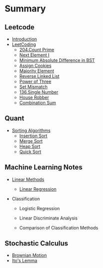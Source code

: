 # Summary

## Leetcode

* [Introduction](README.md)
* [LeetCoding](chapter1.md)
  * [204.Count Prime](chapter1/count-prime.md)
  * [Next Element I](chapter1/next-element-i.md)
  * [Minimum Absolute Difference in BST](chapter1/minimum-absolute-difference-in-bst.md)
  * [Assign Cookies](chapter1/assign-cookies.md)
  * [Majority Element](chapter1/majority-element.md)
  * [Reverse Linked List](chapter1/reverse-linked-list.md)
  * [Power of Three](chapter1/power-of-three.md)
  * [Set Mismatch](chapter1/set-mismatch.md)
  * [136.Single Number](chapter1/single-number.md)
  * [House Robber](chapter1/house-robber.md)
  * [Combination Sum](chapter1/combination-sum.md)

## Quant

* [Sorting Algorithms ](chapter2/sorting.md)
  * [Insertion Sort](chapter2/sorting/insertion-sort.md)
  * [Merge Sort](chapter2/sorting/merge-sort.md)
  * [Heap Sort](chapter2/sorting/heap-sort.md)
  * [Quick Sort](chapter2/sorting/quick-sort.md)

## Machine Learning Notes

* [Linear Methods](chapter3/linear-methods.md)
  * [Linear Regression](chapter3/linear-methods/linear-regression.md)

* Classification

  * Logistic Regression

  * Linear Discriminate Analysis

  * Comparison of Classification Methods

## Stochastic Calculus

* [Brownian Motion](stochastic-calculus/brownian-motion.md)
* [Ito's Lemma](stochastic-calculus/itos-lemma.md)



